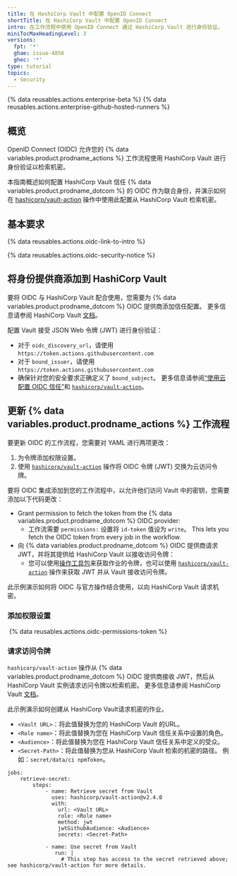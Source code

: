 ```yaml
---
title: 在 HashiCorp Vault 中配置 OpenID Connect
shortTitle: 在 HashiCorp Vault 中配置 OpenID Connect
intro: 在工作流程中使用 OpenID Connect 通过 HashiCorp Vault 进行身份验证。
miniTocMaxHeadingLevel: 3
versions:
  fpt: '*'
  ghae: issue-4856
  ghec: '*'
type: tutorial
topics:
  - Security
---
```


{% data reusables.actions.enterprise-beta %}
{% data reusables.actions.enterprise-github-hosted-runners %}

## 概览

OpenID Connect (OIDC) 允许您的 {% data variables.product.prodname_actions %} 工作流程使用 HashiCorp Vault 进行身份验证以检索机密。

本指南概述如何配置 HashiCorp Vault 信任 {% data variables.product.prodname_dotcom %} 的 OIDC 作为联合身份，并演示如何在 [hashicorp/vault-action](https://github.com/hashicorp/vault-action) 操作中使用此配置从 HashiCorp Vault 检索机密。

## 基本要求

{% data reusables.actions.oidc-link-to-intro %}

{% data reusables.actions.oidc-security-notice %}

## 将身份提供商添加到 HashiCorp Vault

要将 OIDC 与 HashiCorp Vault 配合使用，您需要为 {% data variables.product.prodname_dotcom %} OIDC 提供商添加信任配置。 更多信息请参阅 HashiCorp Vault [文档](https://www.vaultproject.io/docs/auth/jwt)。

配置 Vault 接受 JSON Web 令牌 (JWT) 进行身份验证：
- 对于 `oidc_discovery_url`，请使用 `https://token.actions.githubusercontent.com`
- 对于 `bound_issuer`，请使用 `https://token.actions.githubusercontent.com`
- 确保针对您的安全要求正确定义了 `bound_subject`。 更多信息请参阅[“使用云配置 OIDC 信任”](/actions/deployment/security-hardening-your-deployments/about-security-hardening-with-openid-connect#configuring-the-oidc-trust-with-the-cloud)和 [`hashicorp/vault-action`](https://github.com/hashicorp/vault-action)。

## 更新 {% data variables.product.prodname_actions %} 工作流程

要更新 OIDC 的工作流程，您需要对 YAML 进行两项更改：
1. 为令牌添加权限设置。
2. 使用 [`hashicorp/vault-action`](https://github.com/hashicorp/vault-action) 操作将 OIDC 令牌 (JWT) 交换为云访问令牌。


要将 OIDC 集成添加到您的工作流程中，以允许他们访问 Vault 中的密钥，您需要添加以下代码更改：

- Grant permission to fetch the token from the {% data variables.product.prodname_dotcom %} OIDC provider:
  - 工作流需要 `permissions:` 设置将 `id-token` 值设为 `write`。 This lets you fetch the OIDC token from every job in the workflow.
- 向 {% data variables.product.prodname_dotcom %} OIDC 提供商请求 JWT，并将其提供给 HashiCorp Vault 以接收访问令牌：
  - 您可以使用[操作工具包](https://github.com/actions/toolkit/)来获取作业的令牌，也可以使用 [`hashicorp/vault-action`](https://github.com/hashicorp/vault-action) 操作来获取 JWT 并从 Vault 接收访问令牌。

此示例演示如何将 OIDC 与官方操作结合使用，以向 HashiCorp Vault 请求机密。

### 添加权限设置

 {% data reusables.actions.oidc-permissions-token %}

### 请求访问令牌

`hashicorp/vault-action` 操作从 {% data variables.product.prodname_dotcom %} OIDC 提供商接收 JWT，然后从 HashiCorp Vault 实例请求访问令牌以检索机密。 更多信息请参阅 HashiCorp Vault [文档](https://github.com/hashicorp/vault-action)。

此示例演示如何创建从 HashiCorp Vault请求机密的作业。

- `<Vault URL>`：将此值替换为您的 HashiCorp Vault 的URL。
- `<Role name>`：将此值替换为您在 HashiCorp Vault 信任关系中设置的角色。
- `<Audience>`：将此值替换为您在 HashiCorp Vault 信任关系中定义的受众。
- `<Secret-Path>`：将此值替换为您从 HashiCorp Vault 检索的机密的路径。 例如：`secret/data/ci npmToken`。

```yaml{:copy}
jobs:
    retrieve-secret:
        steps:
            - name: Retrieve secret from Vault
              uses: hashicorp/vault-action@v2.4.0
              with:
                url: <Vault URL>
                role: <Role name>
                method: jwt
                jwtGithubAudience: <Audience>
                secrets: <Secret-Path>

            - name: Use secret from Vault
               run: |
                 # This step has access to the secret retrieved above; see hashicorp/vault-action for more details.
```

